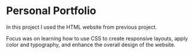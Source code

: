 # Personal Portfolio

In this project I used the HTML website from previous project. 

Focus was on learning how to use CSS to create responsive layouts, apply color and typography, and enhance the overall design of the website.
